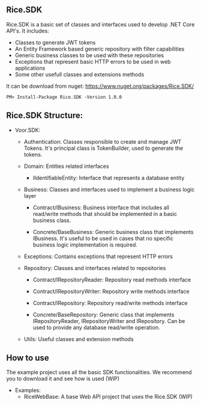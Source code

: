 Rice.SDK
---------------------

Rice.SDK is a basic set of classes and interfaces used to develop .NET Core API's. It includes:
 - Classes to generate JWT tokens
 - An Entity Framework based generic repository with filter capabilities
 - Generic business classes to be used with these repositories
 - Exceptions that represent basic HTTP errors to be used in web applications
 - Some other usefull classes and extensions methods


It can be download from nuget: https://www.nuget.org/packages/Rice.SDK/

    PM> Install-Package Rice.SDK -Version 1.0.0


Rice.SDK Structure:
------------

- Voor.SDK:
    - Authentication: Classes responsible to create and manage JWT Tokens. It's principal class is TokenBuilder, used to generate the tokens.

    - Domain: Entities related interfaces
        - IIdentifiableEntity: Interface that represents a database entity

    - Business: Classes and interfaces used to implement a business logic layer

        - Contract/IBusiness: Business interface that includes all read/write methods that should be implemented in a basic business class.

        - Concrete/BaseBusiness: Generic business class that implements IBusiness. It's useful to be used in cases that no specific business logic implementation is required.

    - Exceptions: Contains exceptions that represent HTTP errors

    - Repository: Classes and interfaces related to repositories
        - Contract/IRepositoryReader: Repository read methods interface
        - Contract/IRepositoryWriter: Repository write methods interface
        - Contract/IRepository: Repository read/write methods interface

        - Concrete/BaseRepository: Generic class that implements IRepositoryReader, IRepositoryWriter and IRepository. Can be used to provide any database read/write operation.

    - Utils: Useful classes and extension methods


How to use
-------
The example project uses all the basic SDK functionalities. We recommend you to download it and see how is used (WIP)

- Examples:
    - RiceWebBase: A base Web API project that uses the Rice.SDK (WIP)
